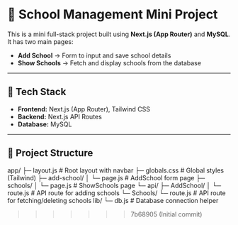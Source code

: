 # 🏫 School Management Mini Project

This is a mini full-stack project built using **Next.js (App Router)** and **MySQL**.  
It has two main pages:

- **Add School** → Form to input and save school details
- **Show Schools** → Fetch and display schools from the database

---

## 🚀 Tech Stack

- **Frontend:** Next.js (App Router), Tailwind CSS
- **Backend:** Next.js API Routes
- **Database:** MySQL

---

## 📂 Project Structure

app/
├─ layout.js # Root layout with navbar
├─ globals.css # Global styles (Tailwind)
├─ add-school/
│ └─ page.js # AddSchool form page
├─ schools/
│ └─ page.js # ShowSchools page
└─ api/
├─ AddSchool/
│ └─ route.js # API route for adding schools
└─ Schools/
└─ route.js # API route for fetching/deleting schools
lib/
└─ db.js # Database connection helper
>>>>>>> 7b68905 (Initial commit)
